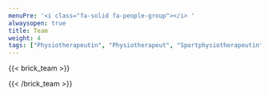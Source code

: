 ```yaml
---
menuPre: '<i class="fa-solid fa-people-group"></i> '
alwaysopen: true
title: Team
weight: 4
tags: ["Physiotherapeutin", "Physiotherapeut", "Sportphysiotherapeutin", "Sportphysiotherapeut", "Verwaltung"]
---
```


{{< brick_team >}}

{{< /brick_team >}}
